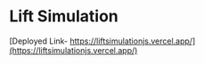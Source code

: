 # Lift Simulation
[Deployed Link- https://liftsimulationjs.vercel.app/](https://liftsimulationjs.vercel.app/)